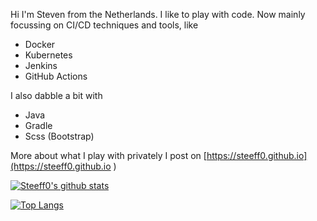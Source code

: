 Hi I'm Steven from the Netherlands. I like to play with code. Now mainly focussing on CI/CD techniques and tools, like
- Docker
- Kubernetes
- Jenkins
- GitHub Actions

I also dabble a bit with
- Java
- Gradle
- Scss (Bootstrap)

More about what I play with privately I post on [https://steeff0.github.io](https://steeff0.github.io )

[![Steeff0's github stats](https://github-readme-stats.vercel.app/api?username=Steeff0&bg_color=000&text_color=bbb&icon_color=bbb&title_color=ddd&show_icons=true)](https://github.com/Steeff0)

[![Top Langs](https://github-readme-stats.vercel.app/api/top-langs/?username=Steeff0)](https://github.com/Steeff0)

<!--
Hi there 👋
**Steeff0/Steeff0** is a ✨ _special_ ✨ repository because its `README.md` (this file) appears on your GitHub profile.

Here are some ideas to get you started:

- 🔭 I’m currently working on ...
- 🌱 I’m currently learning ...
- 👯 I’m looking to collaborate on ...
- 🤔 I’m looking for help with ...
- 💬 Ask me about ...
- 📫 How to reach me: ...
- 😄 Pronouns: ...
- ⚡ Fun fact: ...
-->
